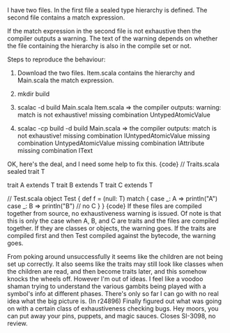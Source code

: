 I have two files. In the first file a sealed type hierarchy is defined. The second file contains a match expression.

If the match expression in the second file is not exhaustive then the compiler outputs a warning. The text of the warning depends on whether the file containing the hierarchy is also in the compile set or not.

Steps to reproduce the behaviour:

1. Download the two files. Item.scala contains the hierarchy and Main.scala the match expression.

2. mkdir build

3. scalac -d build Main.scala Item.scala
=> the compiler outputs:
warning: match is not exhaustive!
missing combination UntypedAtomicValue

4. scalac -cp build -d build Main.scala
=> the compiler outputs:
match is not exhaustive!
missing combination IUntypedAtomicValue
missing combination UntypedAtomicValue
missing combination     IAttribute
missing combination          IText

OK, here's the deal, and I need some help to fix this.
{code}
// Traits.scala
sealed trait T

trait A extends T
trait B extends T
trait C extends T

// Test.scala
object Test {
  def f = (null: T) match {
    case _: A => println("A")
    case _: B => println("B")
    // no C
  }
}
{code}
If these files are compiled together from source, no exhaustiveness warning is issued.  Of note is that this is only the case when A, B, and C are traits and the files are compiled together.  If they are classes or objects, the warning goes.  If the traits are compiled first and then Test compiled against the bytecode, the warning goes.

From poking around unsuccessfully it seems like the children are not being set up correctly.  It also seems like the traits may still look like classes when the children are read, and then become traits later, and this somehow knocks the wheels off.  However I'm out of ideas.  I feel like a voodoo shaman trying to understand the various gambits being played with a symbol's info at different phases.  There's only so far I can go with no real idea what the big picture is.
(In r24896) Finally figured out what was going on with a certain class of
exhaustiveness checking bugs.  Hey moors, you can put away your pins,
puppets, and magic sauces.  Closes SI-3098, no review.
